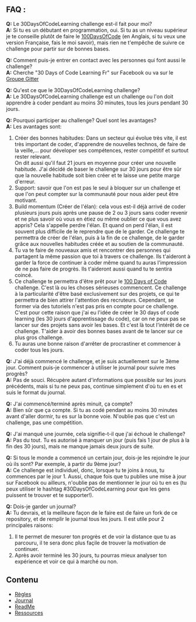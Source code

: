 ## FAQ :

  **Q:** Le 30DaysOfCodeLearning challenge est-il fait pour moi?  
  **A:** Si tu es un débutant en programmation, oui. Si tu as un niveau supérieur je te conseille plutôt de faire le [100DaysOfCode](https://github.com/Kallaway/100-days-of-code/) (en Anglais, si tu veux une version Française, fais le moi savoir), mais rien ne t'empêche de suivre ce challenge pour partir sur de bonnes bases.  
  
  **Q:** Comment puis-je entrer en contact avec les personnes qui font aussi le challenge?  
  **A:** Cherche "30 Days of Code Learning Fr" sur Facebook ou va sur le [Groupe Gitter](https://gitter.im/webdevthierry/30DaysOfCodeLearningFr)  
  
  **Q:** Qu'est ce que le 30DaysOfCodeLearning challenge?  
  **A:** Le 30DaysOfCodeLearning challenge est un challenge ou l'on doit apprendre à coder pendant au moins 30 minutes, tous les jours pendant 30 jours.  
  
  **Q:** Pourquoi participer au challenge? Quel sont les avantages?  
  **A:** Les avantages sont:  
  1. Créer des bonnes habitudes: Dans un secteur qui évolue très vite, il est très important de coder, d'apprendre de nouvelles technos, de faire de la veille,... pour déveloper ses compétences, rester compétitif et surtout rester relevant.  
  On dit aussi qu'il faut 21 jours en moyenne pour créer une nouvelle habitude. J'ai décidé de baser le challenge sur 30 jours pour être sûr que la nouvelle habitude soit bien créer et te laisse une petite marge d'erreur.  
  2. Support: savoir que l'on est pas le seul à bloquer sur un challenge et que l'on peut compter sur la communauté pour nous aider peut être motivant.  
  3. Build momentum (Créer de l'élan): cela vous est-il déjà arrivé de coder plusieurs jours puis après une pause de 2 ou 3 jours sans coder revenir et ne plus savoir où vous en étiez ou même oublier ce que vous avez appris? Cela s'appelle perdre l'élan. Et quand on perd l'élan, il est souvent plus difficile de le reprendre que de le garder. Ce challenge te permettra de créer de l'élan, puis à la fin de ce challenge, de le garder grâce aux nouvelles habitudes créée et au soutien de la communauté.
  4. Tu va te faire de nouveaux amis et rencontrer des personnes qui partagent la même passion que toi à travers ce challenge. Ils t'aideront à garder la force de continuer à coder même quand tu auras l'impression de ne pas faire de progrès. Ils t'aideront aussi quand tu te sentira coincé.
  5. Ce challenge te permettra d'être prêt pour le [100 Days of Code](https://github.com/Kallaway/100-days-of-code) challenge. C'est là ou les choses sérieuses commencent. Ce challenge à la particularité d'être basé exclusivement sur des projets, ce qui te permettra de bien attirer l'attention des recruteurs. Cependant, se former via des tutoriels n'est pas pris en compte pour ce challenge. C'est pour cette raison que j'ai eu l'idée de créer le 30 days of code learning (les 30 jours d'apprentissage du code), car on ne peux pas se lancer sur des projets sans avoir les bases. Et c'est là tout l'intérêt de ce challenge. T'aider à avoir des bonnes bases avant de te lancer sur ce plus gros challenge.  
  6. Tu auras une bonne raison d'arrêter de procrastiner et commencer à coder tous les jours.  
   
  **Q:** J'ai déjà commencé le challenge, et je suis actuellement sur le 3ème jour. Comment puis-je commencer à utiliser le journal pour suivre mes progrès?  
  **A:** Pas de souci. Récupère autant d'informations que possible sur les jours précédents, mais si tu ne peux pas, continue simplement d'où tu en es et suis le format du journal.  
  
  **Q:** J'ai commencé/terminé après minuit, ça compte?  
  **A:** Bien sûr que ça compte. Si tu as codé pendant au moins 30 minutes avant d'aller dormir, tu es sur la bonne voie. N'oublie pas que c'est un challenge, pas une compétition. 

  **Q:** J'ai manqué une journée, cela signifie-t-il que j'ai échoué le challenge?  
  **A:** Pas du tout. Tu es autorisé à manquer un jour (puis fais 1 jour de plus à la fin des 30 jours), mais ne manque jamais deux jours de suite.  
  
  **Q:** Si tous le monde a commencé un certain jour, dois-je les rejoindre le jour où ils sont? Par exemple, à partir du 9ème jour?  
  **A:** Ce challenge est individuel, donc, lorsque tu te joins à nous, tu commences par le jour 1. Aussi, chaque fois que tu publies une mise à jour sur Facebook ou ailleurs, n'oublie pas de mentionner le jour où tu en es (tu peux utiliser le hashtag #30DaysOfCodeLearning pour que les gens puissent te trouver et te supporter!). 
  
  **Q:** Dois-je garder un journal?  
  **A:** Tu devrais, et la meilleure façon de le faire est de faire un fork de ce repository, et de remplir le journal tous les jours. Il est utile pour 2 principales raisons:  
  1. Il te permet de mesurer ton progrès et de voir la distance que tu as parcouru, il te sera donc plus façile de trouver la motivation de continuer.  
  2. Après avoir terminé les 30 jours, tu pourras mieux analyser ton expérience et voir ce qui à marché ou non.  
  
## Contenu

* [Règles](regles.md)
* [Journal](journal.md)
* [ReadMe](README.md)
* [Ressources](ressources.md)
